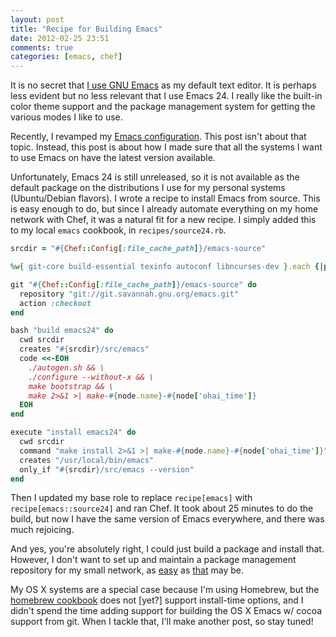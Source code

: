 ```yaml
---
layout: post
title: "Recipe for Building Emacs"
date: 2012-02-25 23:51
comments: true
categories: [emacs, chef]
---
```


It is no secret that
[I use GNU Emacs](https://jtimberman.housepub.org/blog/2011/05/06/switching-to-gnu-emacs/)
as my default text editor. It is perhaps less evident but no less
relevant that I use Emacs 24. I really like the built-in color theme
support and the package management system for getting the various
modes I like to use.

Recently, I revamped my
[Emacs configuration](https://github.com/jtimberman/.emacs.d). This
post isn't about that topic. Instead, this post is about how I made
sure that all the systems I want to use Emacs on have the latest
version available.

Unfortunately, Emacs 24 is still unreleased, so it is not available as
the default package on the distributions I use for my personal systems
(Ubuntu/Debian flavors). I wrote a recipe to install Emacs
from source. This is easy enough to do, but since I already automate
everything on my home network with Chef, it was a natural fit for a
new recipe. I simply added this to my local `emacs` cookbook, in
`recipes/source24.rb`.

```ruby
srcdir = "#{Chef::Config[:file_cache_path]}/emacs-source"

%w{ git-core build-essential texinfo autoconf libncurses-dev }.each {|prereq| package prereq}

git "#{Chef::Config[:file_cache_path]}/emacs-source" do
  repository "git://git.savannah.gnu.org/emacs.git"
  action :checkout
end

bash "build emacs24" do
  cwd srcdir
  creates "#{srcdir}/src/emacs"
  code <<-EOH
    ./autogen.sh && \
    ./configure --without-x && \
    make bootstrap && \
    make 2>&1 >| make-#{node.name}-#{node['ohai_time']}
  EOH
end

execute "install emacs24" do
  cwd srcdir
  command "make install 2>&1 >| make-#{node.name}-#{node['ohai_time']}"
  creates "/usr/local/bin/emacs"
  only_if "#{srcdir}/src/emacs --version"
end
```

Then I updated my base role to replace `recipe[emacs]` with
`recipe[emacs::source24]` and ran Chef. It took about 25 minutes to do
the build, but now I have the same version of Emacs everywhere, and
there was much rejoicing.

And yes, you're absolutely right, I could just build a package and
install that. However, I don't want to set up and maintain a package
management repository for my small network, as
[easy](http://ckbk.it/reprepro) as [that](http://ckbk.it/apt) may be.

My OS X systems are a special case because I'm using Homebrew, but the
[homebrew cookbook](http://ckbk.it/homebrew) does not [yet?] support
install-time options, and I didn't spend the time adding support for
building the OS X Emacs w/ cocoa support from git. When I tackle that,
I'll make another post, so stay tuned!
